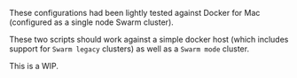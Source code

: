 These configurations had been lightly tested against Docker for Mac (configured as a single node Swarm cluster).

These two scripts should work against a simple docker host (which includes support for `Swarm legacy` clusters) as well as a `Swarm mode` cluster.

This is a WIP.
